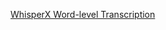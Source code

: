 [WhisperX Word-level Transcription](https://colab.research.google.com/drive/1npiv6Bgi9NOqqZufwqDsEEx2GCIWUxKZ?authuser=2#scrollTo=bdb9a91b)